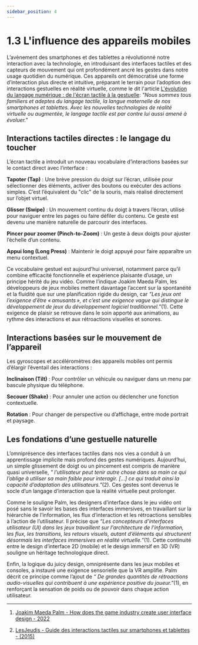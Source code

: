 ```yaml
---
sidebar_position: 4
---
```


# 1.3 L'influence des appareils mobiles

L’avènement des smartphones et des tablettes a révolutionné notre interaction avec la technologie, en introduisant des interfaces tactiles et des capteurs de mouvement qui ont profondément ancré les gestes dans notre usage quotidien du numérique. Ces appareils ont démocratisé une forme d’interaction plus directe et intuitive, préparant le terrain pour l’adoption des interactions gestuelles en réalité virtuelle, comme le dit l'article [L'évolution du langage numérique : de l'écran tactile à la gestuelle](https://www.index-design.ca/article/2016/5/25/l-evolution-du-langage-numerique-du-tactile-a-l-ere-de-la-gestuelle?utm_source=chatgpt.com): _"Nous sommes tous familiers et adeptes du langage tactile, la langue maternelle de nos smartphones et tablettes. Avec les nouvelles technologies de réalité virtuelle ou augmentée, le langage tactile est par contre lui aussi amené à évoluer."_ 

## Interactions tactiles directes : le langage du toucher
L’écran tactile a introduit un nouveau vocabulaire d’interactions basées sur le contact direct avec l’interface :

**Tapoter (Tap)** : Une brève pression du doigt sur l’écran, utilisée pour sélectionner des éléments, activer des boutons ou exécuter des actions simples. C’est l’équivalent du "clic" de la souris, mais réalisé directement sur l’objet virtuel.

**Glisser (Swipe)** : Un mouvement continu du doigt à travers l’écran, utilisé pour naviguer entre les pages ou faire défiler du contenu. Ce geste est devenu une manière naturelle de parcourir des interfaces.

**Pincer pour zoomer (Pinch-to-Zoom)** : Un geste à deux doigts pour ajuster l’échelle d’un contenu.

**Appui long (Long Press)** : Maintenir le doigt appuyé pour faire apparaître un menu contextuel.

Ce vocabulaire gestuel est aujourd’hui universel, notamment parce qu’il combine efficacité fonctionnelle et expérience plaisante d’usage, un principe hérité du jeu vidéo. Comme l’indique Joakim Maeda Palm, les développeurs de jeux mobiles mettent davantage l’accent sur la spontanéité et la fluidité que sur une planification rigide du design, car _“Les jeux ont l’exigence d’être « amusants », et c’est une exigence vague qui distingue le développement de jeux du développement logiciel traditionnel.”_(1). Cette exigence de plaisir se retrouve dans le soin apporté aux animations, au rythme des interactions et aux rétroactions visuelles et sonores.

## Interactions basées sur le mouvement de l’appareil 
Les gyroscopes et accéléromètres des appareils mobiles ont permis d’élargir l’éventail des interactions :

**Inclinaison (Tilt)** : Pour contrôler un véhicule ou naviguer dans un menu par bascule physique du téléphone.

**Secouer (Shake)** : Pour annuler une action ou déclencher une fonction contextuelle.

**Rotation** : Pour changer de perspective ou d’affichage, entre mode portrait et paysage.


## Les fondations d’une gestuelle naturelle 
L’omniprésence des interfaces tactiles dans nos vies a conduit à un apprentissage implicite mais profond des gestes numériques. Aujourd’hui, un simple glissement de doigt ou un pincement est compris de manière quasi universelle, _" l’utilisateur peut tenir autre chose dans sa main ce qui l’oblige à utiliser sa main faible pour interagir. [...] ce qui traduit ainsi la capacité d’adaptation des utilisateurs."_(2). Ces gestes sont devenus le socle d’un langage d’interaction que la réalité virtuelle peut prolonger.

Comme le souligne Palm, les designers d’interface dans le jeu vidéo ont posé sans le savoir les bases des interfaces immersives, en travaillant sur la hiérarchie de l’information, les flux d’interaction et les rétroactions sensibles à l’action de l’utilisateur. Il précise que _“Les concepteurs d'interfaces utilisateur (UI) dans les jeux travaillent sur l'architecture de l'information, les flux, les transitions, les retours visuels, autant d’éléments qui structurent désormais les interfaces immersives en réalité virtuelle.”_(1). Cette continuité entre le design d’interface 2D (mobile) et le design immersif en 3D (VR) souligne un héritage technologique direct.

Enfin, la logique du juicy design, omniprésente dans les jeux mobiles et consoles, a instauré une exigence sensorielle que la VR amplifie. Palm décrit ce principe comme l’ajout de _“ De grandes quantités de rétroactions audio-visuelles qui contribuent à une expérience positive du joueur.”_(1), en renforçant la sensation de poids ou de pouvoir dans chaque action utilisateur.

-------------------------------------------------------------------------------------------------------------------------------

1. [Joakim Maeda Palm - How does the game industry create user interface design - 2022 ](https://www.diva-portal.org/smash/get/diva2%3A1710174/FULLTEXT01.pdf)

2. [LesJeudis - Guide des interactions tactiles sur smartphones et tablettes - (2015)](https://blog.lesjeudis.com/guide-interactions-tactiles-smartphones?utm_source=chatgpt.com)
